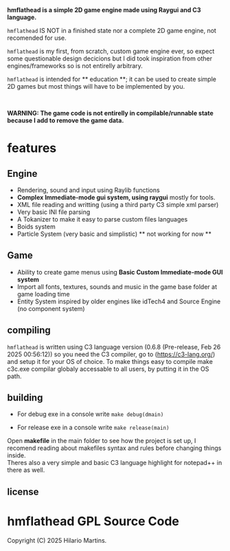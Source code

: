 **hmflathead is a simple 2D game engine made using Raygui and C3 language.**

`hmflathead` IS NOT in a finished state nor a complete 2D game engine, not recomended for use. 

`hmflathead` is my first, from scratch, custom game engine ever, so expect some questionable design decicions but I did took inspiration from other engines/frameworks so is not entirelly arbitrary.

`hmflathead` is intended for ** education **; it can be used to create simple 2D games but most things will have to be implemented by you.

<br>

**WARNING: The game code is not entirelly in compilable/runnable state because I add to remove the game data.**

# features

 ## Engine
 - Rendering, sound and input using Raylib functions
 - **Complex Immediate-mode gui system, using raygui** mostly for tools.
 - XML file reading and writting (using a third party C3 simple xml parser)
 - Very basic INI file parsing
 - A Tokanizer to make it easy to parse custom files languages
 - Boids system
 - Particle System (very basic and simplistic) ** not working for now **
 ## Game
 - Ability to create game menus using **Basic Custom Immediate-mode GUI system**
 - Import all fonts, textures, sounds and music in the game base folder at game loading time
 - Entity System inspired by older engines like idTech4 and Source Engine (no component system)

## compiling

`hmflathead` is written using C3 language version (0.6.8 (Pre-release, Feb 26 2025 00:56:12)) so you need the C3 compiler, go to (https://c3-lang.org/) and setup it for your OS of choice.
             To make things easy to compile make c3c.exe compilar globaly accessable to all users, by putting it in the OS path.
             
## building

   - For debug exe in a console write 
`make debug(dmain)`

   - For release exe in a console write 
`make release(main)`

Open **makefile** in the main folder to see how the project is set up, I recomend reading about makefiles syntax and rules before
changing things inside.  
Theres also a very simple and basic C3 language highlight for notepad++ in there as well.

  
## license

# hmflathead GPL Source Code
Copyright (C) 2025 Hilario Martins.
